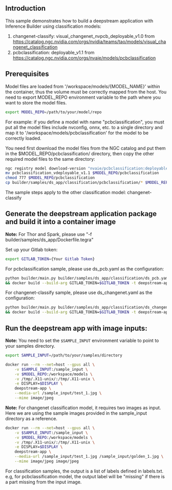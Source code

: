 ## Introduction

This sample demonstrates how to build a deepstream application with Inference Builder using classification models:
1. changenet-classify: visual_changenet_nvpcb_deployable_v1.0 from https://catalog.ngc.nvidia.com/orgs/nvidia/teams/tao/models/visual_changenet_classification
2. pcbclassification: deployable_v1.1 from https://catalog.ngc.nvidia.com/orgs/nvaie/models/pcbclassification

## Prerequisites

Model files are loaded from '/workspace/models/{MODEL_NAME}' within the container, thus the volume must be correctly mapped from the host.
You need to export MODEL_REPO environment variable to the path where you want to store the model files.

```bash
export MODEL_REPO=/path/to/your/model/repo
```

For example: if you define a model with name "pcbclassification", you must put all the model files include nvconfig, onnx, etc. to a single directory and map it to '/workspace/models/pcbclassification' for the model to be correctly loaded.

You need first download the model files from the NGC catalog and put them in the $MODEL_REPO/pcbclassification/ directory, then copy the other required model files to the same directory:

```bash
ngc registry model download-version "nvaie/pcbclassification:deployable_v1.1"
mv pcbclassification_vdeployable_v1.1 $MODEL_REPO/pcbclassification
chmod 777 $MODEL_REPO/pcbclassification
cp builder/samples/ds_app/classification/pcbclassification/* $MODEL_REPO/pcbclassification/
```

The sample steps apply to the other classification model: changenet-classify


## Generate the deepstream application package and build it into a container image

**Note:** For Thor and Spark, please use "-f builder/samples/ds_app/Dockerfile.tegra"

Set up your Gitlab token:

```bash
export GITLAB_TOKEN={Your Gitlab Token}
```

For pcbclassification sample, please use ds_pcb.yaml as the configuration:

```bash
python builder/main.py builder/samples/ds_app/classification/ds_pcb.yaml -o builder/samples/ds_app --server-type serverless -t \
&& docker build --build-arg GITLAB_TOKEN=$GITLAB_TOKEN -t deepstream-app builder/samples/ds_app
```

For changenet-classify sample, please use ds_changenet.yaml as the configuration:

```bash
python builder/main.py builder/samples/ds_app/classification/ds_changenet.yaml -o builder/samples/ds_app --server-type serverless -t \
&& docker build --build-arg GITLAB_TOKEN=$GITLAB_TOKEN -t deepstream-app builder/samples/ds_app
```


## Run the deepstream app with image inputs:

**Note:** You need to set the `$SAMPLE_INPUT` environment variable to point to your samples directory.

```bash
export SAMPLE_INPUT=/path/to/your/samples/directory
```

```bash
docker run --rm --net=host --gpus all \
    -v $SAMPLE_INPUT:/sample_input \
    -v $MODEL_REPO:/workspace/models \
    -v /tmp/.X11-unix/:/tmp/.X11-unix \
    -e DISPLAY=$DISPLAY \
    deepstream-app \
    --media-url /sample_input/test_1.jpg \
    --mime image/jpeg
```

**Note:** For changenet classification model, it requires two images as input. Here we are using the sample images provided in the sample_input directory as a reference.

```bash
docker run --rm --net=host --gpus all \
    -v $SAMPLE_INPUT:/sample_input \
    -v $MODEL_REPO:/workspace/models \
    -v /tmp/.X11-unix/:/tmp/.X11-unix \
    -e DISPLAY=$DISPLAY \
    deepstream-app \
    --media-url /sample_input/test_1.jpg /sample_input/golden_1.jpg \
    --mime image/jpeg image/jpeg
```

For classification samples, the output is a list of labels defined in labels.txt. e.g, for pcbclassification model, the output label will be "missing" if there is a part missing from the input image.